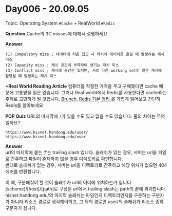 # Day006 - 20.09.05

Topic: Operating System `#Cache` + RealWorld `#Redis`

__Question__ Cache의 3C misses에 대해서 설명하세요.
  
__Answer__
```
(1) Compulsory miss ; 데이터에 처음 접근 시 캐시에 데이터를 올릴 때 발생하는 캐시 미스
(2) Capacity miss ; 캐시 공간이 부족하여 생기는 캐시 미스
(3) Conflict miss ; 캐시에 공간은 있지만, 서로 다른 working set이 같은 캐시에 할당될 때 발생하는 캐시 미스
```
  
  
  
__+Real World Reading Article__ 컴퓨터를 적절한 가격을 주고 구매했다면 cache 때문에 고통받을 일은 없습니다. 그러나 Real world에서 Redis를 사용한다면 cache라는 주제로 고민하게 될 것입니다. [Brunch. Redis 기본 정리
](https://brunch.co.kr/@jehovah/20) 를 가볍게 읽어보고 간단히 Redis를 알아보세요.


__POP Quiz__ URL의 마지막에 `/`가 있을 수도 있고 없을 수도 있습니다. 둘의 차이는 무엇일까요?

```
https://www.hisnet.handong.edu/user/ 
https://www.hisnet.handong.edu/user 
```
  
   
__Answer__  
url의 마지막에 붙는 ‘/’는 trailing slash 입니다. 
슬래쉬가 있는 경우, 서버는 url을 파일로 간주하고 파일이 존재하지 않을 경우 디렉토리로 확인합니다.  
반대로 슬래쉬가 없는 경우, 서버는 url을 디렉토리로 간주하고 해당 위치가 없으면 404에러를 반환합니다.  
  
이 때, 구분해줘야 할 것이 슬래쉬가 url의 어디에 위치하는가 입니다.  
[scheme]/[host]/[path]로 구성된 url에서 trailing slash는 path의 끝에 위치합니다.  
hisnet.handong.edu/의 마지막 슬래쉬는 파일인지 디렉토리인지를 구분하는 구분자가 아니라 리소스 경로로 생각해야하고, 그 뒤의 경로인 user/의 슬래쉬가 리소스 종류 구분자가 됩니다.

